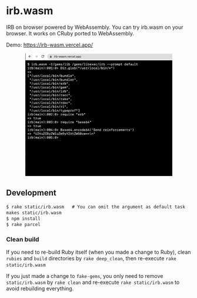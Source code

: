 # irb.wasm

IRB on browser powered by WebAssembly.
You can try irb.wasm on your browser. It works on CRuby ported to WebAssembly.

Demo: https://irb-wasm.vercel.app/

<div align="center">
<img src=./docs/demo.png width="400px">
</div>

## Development

```console
$ rake static/irb.wasm   # You can omit the argument as default task makes static/irb.wasm
$ npm install
$ rake parcel
```

### Clean build

If you need to re-build Ruby itself (when you made a change to Ruby), clean `rubies` and `build` directories by `rake deep_clean`, then re-execute `rake static/irb.wasm`

If you just made a change to `fake-gems`, you only need to remove `static/irb.wasm` by `rake clean` and re-execute `rake static/irb.wasm` to avoid rebuilding everything.

